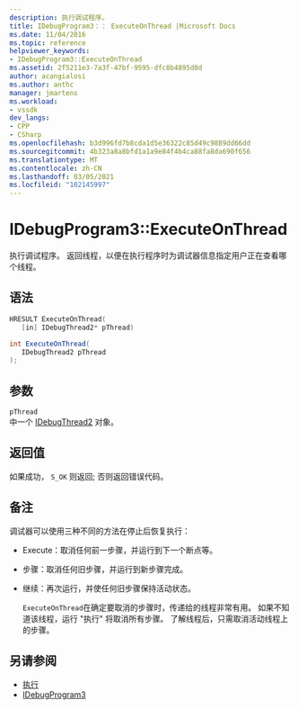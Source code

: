 ```yaml
---
description: 执行调试程序。
title: IDebugProgram3：： ExecuteOnThread |Microsoft Docs
ms.date: 11/04/2016
ms.topic: reference
helpviewer_keywords:
- IDebugProgram3::ExecuteOnThread
ms.assetid: 2f5211e3-7a3f-47bf-9595-dfc8b4895d0d
author: acangialosi
ms.author: anthc
manager: jmartens
ms.workload:
- vssdk
dev_langs:
- CPP
- CSharp
ms.openlocfilehash: b3d996fd7b8cda1d5e36322c85d49c9889dd66dd
ms.sourcegitcommit: 4b323a8a8bfd1a1a9e84f4b4ca88fa8da690f656
ms.translationtype: MT
ms.contentlocale: zh-CN
ms.lasthandoff: 03/05/2021
ms.locfileid: "102145997"
---
```

# <a name="idebugprogram3executeonthread"></a>IDebugProgram3::ExecuteOnThread
执行调试程序。 返回线程，以便在执行程序时为调试器信息指定用户正在查看哪个线程。

## <a name="syntax"></a>语法

```cpp
HRESULT ExecuteOnThread(
   [in] IDebugThread2* pThread)
```

```csharp
int ExecuteOnThread(
   IDebugThread2 pThread
);
```

## <a name="parameters"></a>参数
`pThread`\
中一个 [IDebugThread2](../../../extensibility/debugger/reference/idebugthread2.md) 对象。

## <a name="return-value"></a>返回值
 如果成功， `S_OK` 则返回; 否则返回错误代码。

## <a name="remarks"></a>备注
 调试器可以使用三种不同的方法在停止后恢复执行：

- Execute：取消任何前一步骤，并运行到下一个断点等。

- 步骤：取消任何旧步骤，并运行到新步骤完成。

- 继续：再次运行，并使任何旧步骤保持活动状态。

  `ExecuteOnThread`在确定要取消的步骤时，传递给的线程非常有用。 如果不知道该线程，运行 "执行" 将取消所有步骤。 了解线程后，只需取消活动线程上的步骤。

## <a name="see-also"></a>另请参阅
- [执行](../../../extensibility/debugger/reference/idebugprogram2-execute.md)
- [IDebugProgram3](../../../extensibility/debugger/reference/idebugprogram3.md)
